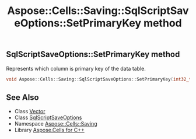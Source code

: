 ﻿---
title: Aspose::Cells::Saving::SqlScriptSaveOptions::SetPrimaryKey method
linktitle: SetPrimaryKey
second_title: Aspose.Cells for C++ API Reference
description: 'Aspose::Cells::Saving::SqlScriptSaveOptions::SetPrimaryKey method. Represents which column is primary key of the data table in C++.'
type: docs
weight: 1900
url: /cpp/aspose.cells.saving/sqlscriptsaveoptions/setprimarykey/
---
## SqlScriptSaveOptions::SetPrimaryKey method


Represents which column is primary key of the data table.

```cpp
void Aspose::Cells::Saving::SqlScriptSaveOptions::SetPrimaryKey(int32_t value)
```

## See Also

* Class [Vector](../../../aspose.cells/vector/)
* Class [SqlScriptSaveOptions](../)
* Namespace [Aspose::Cells::Saving](../../)
* Library [Aspose.Cells for C++](../../../)
